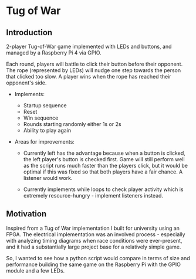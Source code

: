 # Tug of War

## Introduction
2-player Tug-of-War game implemented with LEDs and buttons, and managed by a Raspberry Pi 4 via GPIO.

Each round, players will battle to click their button before their opponent.
The rope (represented by LEDs) will nudge one step towards the person that clicked too slow.
A player wins when the rope has reached their opponent's side.

- Implements:

  - Startup sequence
  - Reset
  - Win sequence
  - Rounds starting randomly either 1s or 2s
  - Ability to play again

- Areas for improvements:

  - Currently left has the advantage because when a button is clicked, the left player's button is checked first. Game will still perform well as the script runs much faster than the players click, but it would be optimal if this was fixed so that both players have a fair chance. A listener would work.

  - Currently implements while loops to check player activity which is extremely resource-hungry - implement listeners instead.

## Motivation
Inspired from a Tug of War implementation I built for university using an FPGA.
The electrical implementation was an involved process - especially with analyzing timing diagrams when race conditions were ever-present, and it had a substantially large project base for a relatively simple game.

So, I wanted to see how a python script would compare in terms of size and performance building the same game on the Raspberry Pi with the GPIO module and a few LEDs.
